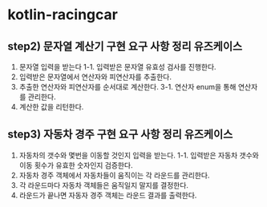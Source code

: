 # kotlin-racingcar

## step2) 문자열 계산기 구현 요구 사항 정리 유즈케이스

1. 문자열 입력을 받는다
1-1. 입력받은 문자열 유효성 검사를 진행한다.
2. 입력받은 문자열에서 연산자와 피연산자를 추출한다.
3. 추출한 연산자와 피연산자를 순서대로 계산한다.
3-1. 연산자 enum을 통해 연산자를 관리한다.
4. 계산한 값을 리턴한다.

## step3) 자동차 경주 구현 요구 사항 정리 유즈케이스

1. 자동차의 갯수와 몇번을 이동할 것인지 입력을 받는다.
1-1. 입력받은 자동차 갯수와 이동 횟수가 유효한 숫자인지 검증한다.
2. 자동차 경주 객체에서 자동차들이 움직이는 각 라운드를 관리한다.
3. 각 라운드마다 자동차 객체들은 움직일지 말지를 결정한다.
4. 라운드가 끝나면 자동자 경주 객체는 라운드 결과를 출력한다.


